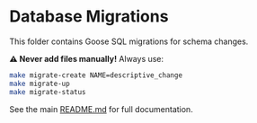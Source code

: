 # Database Migrations

This folder contains Goose SQL migrations for schema changes.

**⚠️ Never add files manually!** Always use:

```bash
make migrate-create NAME=descriptive_change
make migrate-up
make migrate-status
```

See the main [README.md](../README.md#database-management) for full documentation.
